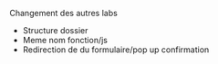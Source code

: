 Changement des autres labs
- Structure dossier
- Meme nom fonction/js
- Redirection de du formulaire/pop up confirmation